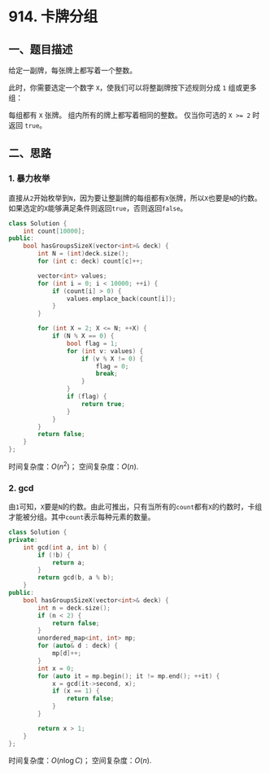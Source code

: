 # 914. 卡牌分组
## 一、题目描述
给定一副牌，每张牌上都写着一个整数。

此时，你需要选定一个数字 `X`，使我们可以将整副牌按下述规则分成 `1` 组或更多组：

每组都有 `X` 张牌。
组内所有的牌上都写着相同的整数。
仅当你可选的 `X >= 2` 时返回 `true`。

## 二、思路
### 1. 暴力枚举
直接从`2`开始枚举到`N`，因为要让整副牌的每组都有`X`张牌，所以`X`也要是`N`的约数。如果选定的`X`能够满足条件则返回`true`，否则返回`false`。

```cpp
class Solution {
    int count[10000];
public:
    bool hasGroupsSizeX(vector<int>& deck) {
        int N = (int)deck.size();
        for (int c: deck) count[c]++;

        vector<int> values;
        for (int i = 0; i < 10000; ++i) {
            if (count[i] > 0) {
                values.emplace_back(count[i]);
            }
        }

        for (int X = 2; X <= N; ++X) {
            if (N % X == 0) {
                bool flag = 1;
                for (int v: values) {
                    if (v % X != 0) {
                        flag = 0;
                        break;
                    }
                }
                if (flag) {
                    return true;
                }
            }
        }
        return false;
    }
};
```
时间复杂度：$O(n^2)$；
空间复杂度：$O(n)$.

### 2. gcd
由`1`可知，`X`要是`N`的约数。由此可推出，只有当所有的`count`都有`X`的约数时，卡组才能被分组。其中`count`表示每种元素的数量。

```cpp
class Solution {
private:
    int gcd(int a, int b) {
        if (!b) {
            return a;
        }
        return gcd(b, a % b);
    }
public:
    bool hasGroupsSizeX(vector<int>& deck) {
        int n = deck.size();
        if (n < 2) {
            return false;
        }
        unordered_map<int, int> mp;
        for (auto& d : deck) {
            mp[d]++;
        }
        int x = 0;
        for (auto it = mp.begin(); it != mp.end(); ++it) {
            x = gcd(it->second, x);
            if (x == 1) {
                return false;
            }
        }

        return x > 1;
    }
};
```
时间复杂度：$O(n\log C)$；
空间复杂度：$O(n)$.